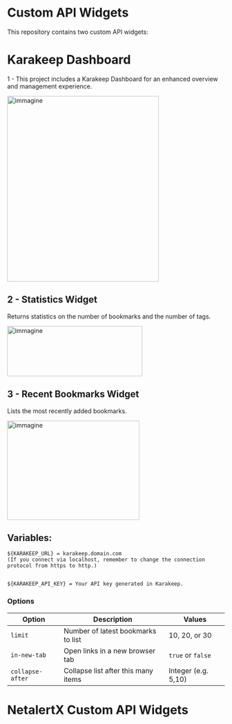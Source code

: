 
# Custom API Widgets 

This repository contains two custom API widgets: 

# Karakeep Dashboard
1 - This project includes a Karakeep Dashboard for an enhanced overview and management experience.
     
<img width="351" height="430" alt="immagine" src="https://github.com/user-attachments/assets/8c65c320-c560-49d9-929b-d71dcf7d6f74" />

## 2 - Statistics Widget
   
Returns statistics on the number of bookmarks and the number of tags. 
    
<img width="313" height="116" alt="immagine" src="https://github.com/user-attachments/assets/34f274e9-d41b-4ff4-9af2-5b99d93eb47e" />


     
## 3 - Recent Bookmarks Widget
Lists the most recently added bookmarks. 
    
<img width="306" height="230" alt="immagine" src="https://github.com/user-attachments/assets/c4e5d5a4-0582-499b-bb56-c5f32ebb8f94" />
 


## Variables: 

     

    ${KARAKEEP_URL} = karakeep.domain.com
    (If you connect via localhost, remember to change the connection protocol from https to http.) 
     

    ${KARAKEEP_API_KEY} = Your API key generated in Karakeep. 
     


### Options

| Option          | Description                                   | Values             |
|-----------------|-----------------------------------------------|--------------------|
| `limit`         | Number of latest bookmarks to list            | 10, 20, or 30      |
| `in-new-tab`    | Open links in a new browser tab                | `true` or `false`  |
| `collapse-after`| Collapse list after this many items            | Integer (e.g. 5,10)|


# NetalertX Custom API Widgets 


     
